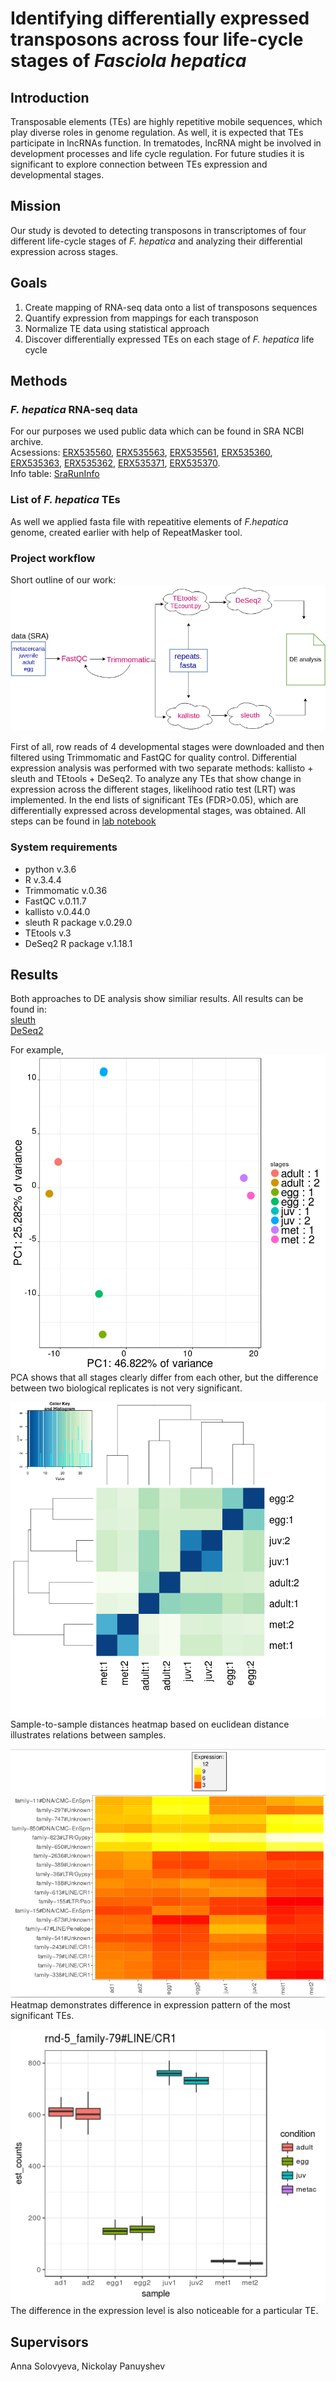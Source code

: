 # Identifying differentially expressed transposons across four life-cycle stages of *Fasciola hepatica*

## Introduction
Transposable elements (TEs) are highly repetitive mobile sequences, which play diverse roles in genome regulation. As well, it is expected that TEs participate in lncRNAs function. In trematodes, lncRNA might be involved in development processes and life cycle regulation. For future studies it is significant to explore connection between TEs expression and developmental stages.

## Mission
Our study is devoted to detecting transposons in transcriptomes of four different life-cycle stages of *F. hepatica* and analyzing their differential expression across stages.

## Goals
1. Create mapping of RNA-seq data onto a list of transposons sequences 
2. Quantify expression from mappings for each transposon
2. Normalize TE data using statistical approach
4. Discover differentially expressed TEs on each stage of *F. hepatica* life cycle

## Methods

### *F. hepatica* RNA-seq data
For our purposes we used public data which can be found in SRA NCBI archive.  
Acsessions: [ERX535560](https://www.ncbi.nlm.nih.gov/sra/?term=ERX535560), [ERX535563](https://www.ncbi.nlm.nih.gov/sra/?term=ERX535563), [ERX535561](https://www.ncbi.nlm.nih.gov/sra/?term=ERX535561), [ERX535360](https://www.ncbi.nlm.nih.gov/sra/?term=ERX535360), [ERX535363](https://www.ncbi.nlm.nih.gov/sra/?term=ERX535363), [ERX535362](https://www.ncbi.nlm.nih.gov/sra/?term=ERX535362), [ERX535371](https://www.ncbi.nlm.nih.gov/sra/?term=ERX535371), [ERX535370](https://www.ncbi.nlm.nih.gov/sra/?term=ERX535370).  
Info table: [SraRunInfo](https://github.com/NickPanyushev/IB_Fasciola/blob/master/SraRunInfo.csv)

### List of *F. hepatica* TEs
As well we applied fasta file with repeatitive elements of *F.hepatica* genome, created earlier with help of RepeatMasker tool.

### Project workflow 
Short outline of our work:
![workflow](https://github.com/NickPanyushev/IB_Fasciola/blob/master/some%20useful%20pictures/project_workflow.png)

First of all, row reads of 4 developmental stages were downloaded and then filtered using Trimmomatic and FastQC for quality control. Differential expression analysis was performed with two separate methods: kallisto + sleuth and TEtools + DeSeq2. To analyze any TEs that show change in expression across the different stages, likelihood ratio test (LRT) was implemented. In the end lists of significant TEs (FDR>0.05), which are differentially expressed across developmental stages, was obtained. 
All steps can be found in [lab notebook](https://github.com/NickPanyushev/IB_Fasciola/blob/master/lab_notebook.md)

### System requirements
* python v.3.6
* R v.3.4.4
* Trimmomatic v.0.36
* FastQC v.0.11.7
* kallisto v.0.44.0 
* sleuth R package v.0.29.0
* TEtools v.3 
* DeSeq2 R package v.1.18.1

## Results
Both approaches to DE analysis show similiar results.
All results can be found in:  
[sleuth](https://github.com/NickPanyushev/IB_Fasciola/tree/master/sleuth_res)    
[DeSeq2](https://github.com/NickPanyushev/IB_Fasciola/tree/master/DeSeq2_res)  

For example,
![PCA](https://github.com/NickPanyushev/IB_Fasciola/blob/master/DeSeq2_res/PCA.png)  
PCA shows that all stages clearly differ from each other, but the difference between two biological replicates is not very significant.

![S-t-s distance](https://github.com/NickPanyushev/IB_Fasciola/blob/master/DeSeq2_res/Sample-to-sample%20distances~sample.png)    
Sample-to-sample distances heatmap based on euclidean distance illustrates relations between samples.

![heatmap](https://github.com/NickPanyushev/IB_Fasciola/blob/master/some%20useful%20pictures/heatmap.png)  
Heatmap demonstrates difference in expression pattern of the most significant TEs.   

![boxplot](https://github.com/NickPanyushev/IB_Fasciola/blob/master/sleuth_res/box_1.png)    
The difference in the expression level is also noticeable for a particular TE.  

## Supervisors
Anna Solovyeva, Nickolay Panuyshev

